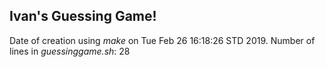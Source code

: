 ## Ivan's Guessing Game!
Date of creation using *make* on Tue Feb 26 16:18:26 STD 2019.
Number of lines in *guessinggame.sh*: 
28
